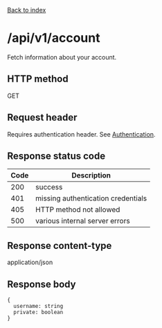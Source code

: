 [Back to index](/)

# /api/v1/account

Fetch information about your account.

## HTTP method

GET

## Request header

Requires authentication header. See [Authentication](/#authentication).

## Response status code

| Code | Description |
|------|-------------|
|200 | success |
|401 | missing authentication credentials |
|405 | HTTP method not allowed |
|500 | various internal server errors |

## Response content-type

application/json

## Response body

```
{
  username: string
  private: boolean
}
```
